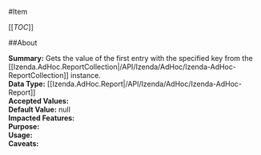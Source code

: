 #Item

[[_TOC_]]

##About

**Summary:** Gets the value of the first entry with the specified key  from the [[Izenda.AdHoc.ReportCollection|/API/Izenda/AdHoc/Izenda-AdHoc-ReportCollection]] instance.  
**Data Type:** [[Izenda.AdHoc.Report|/API/Izenda/AdHoc/Izenda-AdHoc-Report]]  
**Accepted Values:**   
**Default Value:** null  
**Impacted Features:**   
**Purpose:**   
**Usage:**   
**Caveats:**   

